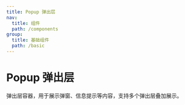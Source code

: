 ```yaml
---
title: Popup 弹出层
nav:
  title: 组件
  path: /components
group:
  title: 基础组件
  path: /basic
---
```


# Popup 弹出层

弹出层容器，用于展示弹窗、信息提示等内容，支持多个弹出层叠加展示。

<code src="./demo/index" hidden/>

<API/>
